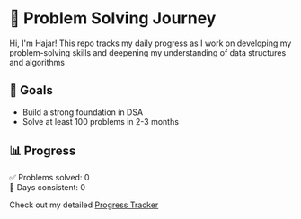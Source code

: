 # 🧠 Problem Solving Journey 

Hi, I'm Hajar! This repo tracks my daily progress as I work on developing my problem-solving skills and deepening my understanding of data structures and algorithms

## 🚀 Goals

- Build a strong foundation in DSA
- Solve at least 100 problems in 2-3 months

## 📊 Progress

✅ Problems solved: 0  
📅 Days consistent: 0  

Check out my detailed [Progress Tracker](./progress_tracker.md)
